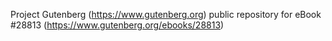 Project Gutenberg (https://www.gutenberg.org) public repository for eBook #28813 (https://www.gutenberg.org/ebooks/28813)
